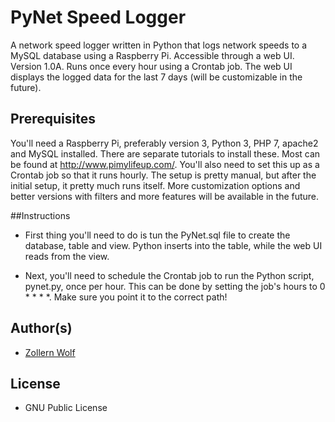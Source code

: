 # PyNet Speed Logger

A network speed logger written in Python that logs network speeds to a MySQL database using a Raspberry Pi. Accessible through a web UI. Version 1.0A. Runs once every hour using a Crontab job. The web UI displays the logged data for the last 7 days (will be customizable in the future).

## Prerequisites

You'll need a Raspberry Pi, preferably version 3, Python 3, PHP 7, apache2 and MySQL installed. There are separate tutorials to install these. Most can be found at http://www.pimylifeup.com/. You'll also need to set this up as a Crontab job so that it runs hourly. The setup is pretty manual, but after the initial setup, it pretty much runs itself. More customization options and better versions with filters and more features will be available in the future.

##Instructions

* First thing you'll need to do is tun the PyNet.sql file to create the database, table and view. Python inserts into the table, while the web UI reads from the view.

* Next, you'll need to schedule the Crontab job to run the Python script, pynet.py, once per hour. This can be done by setting the job's hours to 0 * * * *. Make sure you point it to the correct path!

## Author(s)

* [Zollern Wolf](https://github.com/alphawolf918/)

## License

* GNU Public License